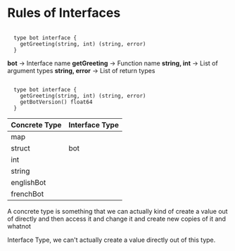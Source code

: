 # Rules of Interfaces

```

  type bot interface {
    getGreeting(string, int) (string, error)
  }

```

**bot** -> Interface name
**getGreeting** -> Function name
**string, int** -> List of argument types
**string, error** -> List of return types

```

  type bot interface {
    getGreeting(string, int) (string, error)
    getBotVersion() float64
  }

```

| Concrete Type | Interface Type |
| ------------- | -------------- |
| map           |                |
| struct        | bot            |
| int           |                |
| string        |                |
| englishBot    |                |
| frenchBot     |                |

A concrete type is something that we can actually kind of create a value out of directly and then access it and change it and create new copies of it and whatnot

Interface Type, we can't actually create a value directly out of this type.
